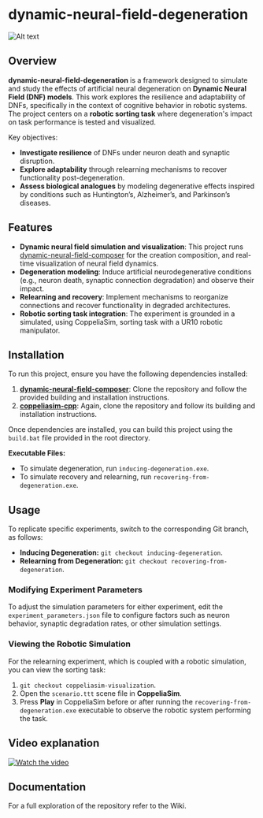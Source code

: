 # dynamic-neural-field-degeneration

![Alt text](https://res.cloudinary.com/doyaoy7aj/image/upload/v1730798144/dnf-deg-logo.png)

## Overview

**dynamic-neural-field-degeneration** is a framework designed to simulate and study the effects of 
artificial neural degeneration on **Dynamic Neural Field (DNF) models**. 
This work explores the resilience and adaptability of DNFs, specifically in the context of 
cognitive behavior in robotic systems. The project centers on a **robotic sorting task** 
where degeneration's impact on task performance is tested and visualized. 

Key objectives:
- **Investigate resilience** of DNFs under neuron death and synaptic disruption.
- **Explore adaptability** through relearning mechanisms to recover functionality post-degeneration.
- **Assess biological analogues** by modeling degenerative effects inspired by conditions such as 
Huntington’s, Alzheimer’s, and Parkinson’s diseases.

## Features 

- **Dynamic neural field simulation and visualization**: This project runs [dynamic-neural-field-composer](https://github.com/Jgocunha/dynamic-neural-field-composer) 
for the creation composition, and real-time visualization of neural field dynamics. 
- **Degeneration modeling**: Induce artificial neurodegenerative conditions (e.g., neuron death, synaptic 
connection degradation) and observe their impact.
- **Relearning and recovery**: Implement mechanisms to reorganize connections and recover functionality in 
degraded architectures.
- **Robotic sorting task integration**: The experiment is grounded in a simulated, using CoppeliaSim, sorting task with a UR10 
robotic manipulator.

## Installation

To run this project, ensure you have the following dependencies installed:

1. **[dynamic-neural-field-composer](https://github.com/Jgocunha/dynamic-neural-field-composer)**: Clone the repository and follow the provided building and installation instructions.
2. **[coppeliasim-cpp](https://github.com/Jgocunha/coppeliasim-cpp)**: Again, clone the repository and follow its building and installation instructions.

Once dependencies are installed, you can build this project using the `build.bat` file provided in the root directory.

**Executable Files:**
- To simulate degeneration, run `inducing-degeneration.exe`.
- To simulate recovery and relearning, run `recovering-from-degeneration.exe`.

## Usage 

To replicate specific experiments, switch to the corresponding Git branch, as follows:

- **Inducing Degeneration:** `git checkout inducing-degeneration`.
- **Relearning from Degeneration:** `git checkout recovering-from-degeneration`.

### Modifying Experiment Parameters

To adjust the simulation parameters for either experiment, edit the `experiment_parameters.json` file to configure factors such as neuron behavior, synaptic degradation rates, or other simulation settings.

### Viewing the Robotic Simulation

For the relearning experiment, which is coupled with a robotic simulation, you can view the sorting task:

1. `git checkout coppeliasim-visualization`.
1. Open the `scenario.ttt` scene file in **CoppeliaSim**.
2. Press **Play** in CoppeliaSim before or after running the `recovering-from-degeneration.exe` executable to observe the robotic system performing the task.


## Video explanation

[![Watch the video](https://img.youtube.com/vi/6CF-IQSPU_0/maxresdefault.jpg)](https://youtu.be/6CF-IQSPU_0)

## Documentation

For a full exploration of the repository refer to the Wiki.
